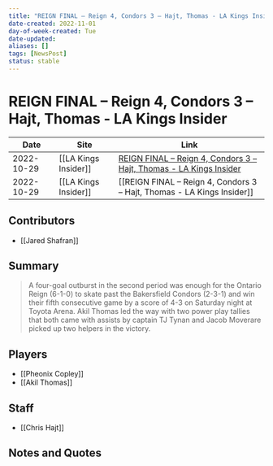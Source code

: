 ```yaml
---
title: "REIGN FINAL – Reign 4, Condors 3 – Hajt, Thomas - LA Kings Insider"
date-created: 2022-11-01
day-of-week-created: Tue
date-updated: 
aliases: []
tags: [NewsPost]
status: stable
---
```


# REIGN FINAL – Reign 4, Condors 3 – Hajt, Thomas - LA Kings Insider

| Date       | Site                 | Link                                                                                                                                                   |
| ---------- | -------------------- | ------------------------------------------------------------------------------------------------------------------------------------------------------ |
| 2022-10-29 | [[LA Kings Insider]] | [REIGN FINAL – Reign 4, Condors 3 – Hajt, Thomas - LA Kings Insider](https://lakingsinsider.com/2022/10/29/reign-final-reign-4-condors-3-hajt-thomas/) |
| 2022-10-29 | [[LA Kings Insider]] | [[REIGN FINAL – Reign 4, Condors 3 – Hajt, Thomas - LA Kings Insider]]                                                                                 |

## Contributors
- [[Jared Shafran]]


## Summary
> A four-goal outburst in the second period was enough for the Ontario Reign (6-1-0) to skate past the Bakersfield Condors (2-3-1) and win their fifth consecutive game by a score of 4-3 on Saturday night at Toyota Arena. Akil Thomas led the way with two power play tallies that both came with assists by captain TJ Tynan and Jacob Moverare picked up two helpers in the victory.


## Players
- [[Pheonix Copley]]
- [[Akil Thomas]]


## Staff
- [[Chris Hajt]]


## Notes and Quotes
> 

